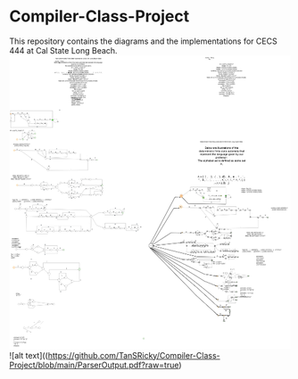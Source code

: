 # Compiler-Class-Project
 This repository contains the diagrams and the implementations for CECS 444 at Cal State Long Beach. 
![alt text](https://github.com/TanSRicky/Compiler-Class-Project/blob/main/Compilers-Page-1.jpg?raw=true "Page 1")
![alt text]((https://github.com/TanSRicky/Compiler-Class-Project/blob/main/ParserOutput.pdf?raw=true)



